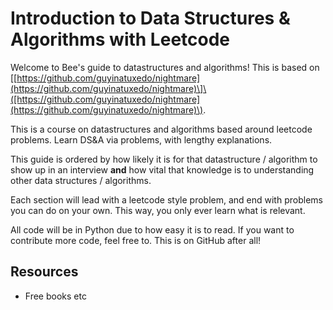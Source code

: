 # Introduction to Data Structures & Algorithms with Leetcode

Welcome to Bee's guide to datastructures and algorithms! This is based on \[[https://github.com/guyinatuxedo/nightmare](https://github.com/guyinatuxedo/nightmare)\]\([https://github.com/guyinatuxedo/nightmare](https://github.com/guyinatuxedo/nightmare)\). 

This is a course on datastructures and algorithms based around leetcode problems. Learn DS&A via problems, with lengthy explanations. 

This guide is ordered by how likely it is for that datastructure / algorithm to show up in an interview **and** how vital that knowledge is to understanding other data structures / algorithms.

Each section will lead with a leetcode style problem, and end with problems you can do on your own. This way, you only ever learn what is relevant. 

All code will be in Python due to how easy it is to read. If you want to contribute more code, feel free to. This is on GitHub after all!

## Resources

* Free books etc





